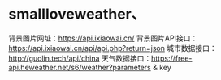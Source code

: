 # smallloveweather、
背景图片网址：https://api.ixiaowai.cn/
背景图片API接口：https://api.ixiaowai.cn/api/api.php?return=json
城市数据接口：http://guolin.tech/api/china
天气数据接口：https://free-api.heweather.net/s6/weather?parameters & key